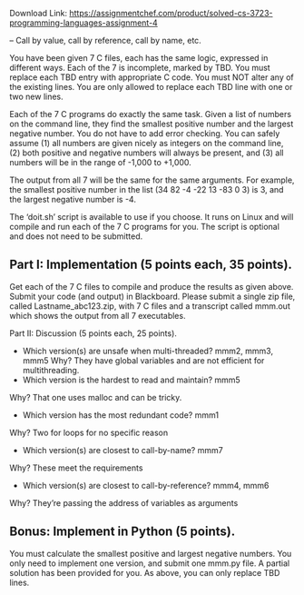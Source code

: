 Download Link: https://assignmentchef.com/product/solved-cs-3723-programming-languages-assignment-4
<br>



– Call by value, call by reference, call by name, etc.

You have been given 7 C files, each has the same logic, expressed in different ways. Each of the 7 is incomplete, marked by TBD. You must replace each TBD entry with appropriate C code. You must NOT alter any of the existing lines. You are only allowed to replace each TBD line with one or two new lines.




Each of the 7 C programs do exactly the same task. Given a list of numbers on the command line, they find the smallest positive number and the largest negative number. You do not have to add error checking. You can safely assume (1) all numbers are given nicely as integers on the command line, (2) both positive and negative numbers will always be present, and (3) all numbers will be in the range of -1,000 to +1,000.




The output from all 7 will be the same for the same arguments. For example, the smallest positive number in the list (34 82 -4 -22 13 -83 0 3) is 3, and the largest negative number is -4.




The ‘doit.sh’ script is available to use if you choose. It runs on Linux and will compile and run each of the 7 C programs for you. The script is optional and does not need to be submitted.




<h2>Part I: Implementation (5 points each, 35 points).</h2>

Get each of the 7 C files to compile and produce the results as given above. Submit your code (and output) in Blackboard. Please submit a single zip file, called Lastname_abc123.zip, with 7 C files and a transcript called mmm.out which shows the output from all 7 executables.

Part II: Discussion (5 points each, 25 points).

<ul>

 <li>Which version(s) are unsafe when multi-threaded? mmm2, mmm3, mmm5 Why? They have global variables and are not efficient for multithreading.</li>

 <li>Which version is the hardest to read and maintain? mmm5</li>

</ul>

Why? That one uses malloc and can be tricky.

<ul>

 <li>Which version has the most redundant code? mmm1</li>

</ul>

Why? Two for loops for no specific reason

<ul>

 <li>Which version(s) are closest to call-by-name? mmm7</li>

</ul>

Why? These meet the requirements

<ul>

 <li>Which version(s) are closest to call-by-reference? mmm4, mmm6</li>

</ul>

Why? They’re passing the address of variables as arguments

<h2></h2>

<h2>Bonus: Implement in Python (5 points).</h2>

You must calculate the smallest positive and largest negative numbers. You only need to implement one version, and submit one mmm.py file. A partial solution has been provided for you. As above, you can only replace TBD lines.
